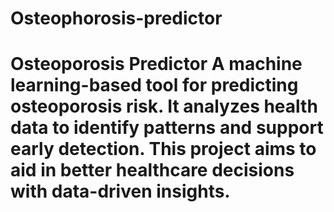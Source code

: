 # Osteophorosis-predictor
# Osteoporosis Predictor   A machine learning-based tool for predicting osteoporosis risk.   It analyzes health data to identify patterns and support early detection.   This project aims to aid in better healthcare decisions with data-driven insights.  
